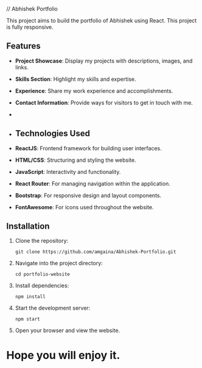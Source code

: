// Abhishek Portfolio

This project aims to build the portfolio of Abhishek using React. This project is fully responsive. 

## Features
- **Project Showcase**: Display my projects with descriptions, images, and links.
- **Skills Section**: Highlight my skills and expertise.
- **Experience**: Share my work experience and accomplishments.
- **Contact Information**: Provide ways for visitors to get in touch with me.
-
- ## Technologies Used

- **ReactJS**: Frontend framework for building user interfaces.
- **HTML/CSS**: Structuring and styling the website.
- **JavaScript**: Interactivity and functionality.
- **React Router**: For managing navigation within the application.
- **Bootstrap**: For responsive design and layout components.
- **FontAwesome**: For icons used throughout the website.

## Installation

1. Clone the repository:

    ```
    git clone https://github.com/amgaina/Abhishek-Portfolio.git
    ```

2. Navigate into the project directory:

    ```
    cd portfolio-website
    ```

3. Install dependencies:

    ```
    npm install
    ```

4. Start the development server:

    ```
    npm start
    ```

5. Open your browser and view the website.

 # Hope you will enjoy it.
